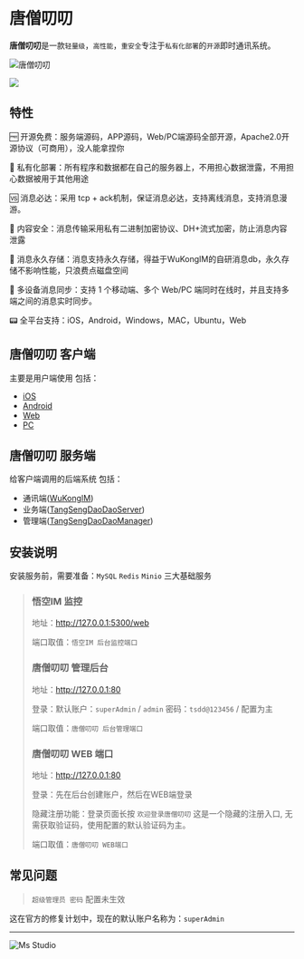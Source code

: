 # 唐僧叨叨

**唐僧叨叨**是一款`轻量级`，`高性能`，`重安全`专注于`私有化部署`的`开源`即时通讯系统。

![唐僧叨叨](https://file.lifebus.top/imgs/tangsengdaodao_cover.png)

![](https://img.shields.io/badge/%E6%96%B0%E7%96%86%E8%90%8C%E6%A3%AE%E8%BD%AF%E4%BB%B6%E5%BC%80%E5%8F%91%E5%B7%A5%E4%BD%9C%E5%AE%A4-%E6%8F%90%E4%BE%9B%E6%8A%80%E6%9C%AF%E6%94%AF%E6%8C%81-blue)

## 特性

🆓 开源免费：服务端源码，APP源码，Web/PC端源码全部开源，Apache2.0开源协议（可商用），没人能拿捏你

🔏 私有化部署：所有程序和数据都在自己的服务器上，不用担心数据泄露，不用担心数据被用于其他用途

🆚 消息必达：采用 tcp + ack机制，保证消息必达，支持离线消息，支持消息漫游。

🔐 内容安全：消息传输采用私有二进制加密协议、DH+流式加密，防止消息内容泄露

💽 消息永久存储：消息支持永久存储，得益于WuKongIM的自研消息db，永久存储不影响性能，只浪费点磁盘空间

📱 多设备消息同步：支持 1 个移动端、多个 Web/PC 端同时在线时，并且支持多端之间的消息实时同步。

📟 全平台支持：iOS，Android，Windows，MAC，Ubuntu，Web

## 唐僧叨叨 客户端

主要是用户端使用 包括：

+ [iOS](https://github.com/TangSengDaoDao/TangSengDaoDaoiOS)
+ [Android](https://github.com/TangSengDaoDao/TangSengDaoDaoAndroid)
+ [Web](https://github.com/TangSengDaoDao/TangSengDaoDaoWeb)
+ [PC](https://github.com/TangSengDaoDao/TangSengDaoDaoWeb)

## 唐僧叨叨 服务端

给客户端调用的后端系统 包括：

+ 通讯端([WuKongIM](https://github.com/WuKongIM/WuKongIM))
+ 业务端([TangSengDaoDaoServer](https://github.com/TangSengDaoDao/TangSengDaoDaoServer))
+ 管理端([TangSengDaoDaoManager](https://github.com/TangSengDaoDao/TangSengDaoDaoManager))

## 安装说明

安装服务前，需要准备：`MySQL` `Redis` `Minio` 三大基础服务

> ### 悟空IM 监控
>
> 地址：http://127.0.0.1:5300/web
>
> 端口取值：`悟空IM 后台监控端口`
>
> ### 唐僧叨叨 管理后台
>
> 地址：http://127.0.0.1:80
>
> 登录：默认账户：`superAdmin` / `admin` 密码：`tsdd@123456` / 配置为主
>
> 端口取值：`唐僧叨叨 后台管理端口`
>
> ### 唐僧叨叨 WEB 端口
>
> 地址：http://127.0.0.1:80
>
> 登录：先在后台创建账户，然后在WEB端登录
>
> 隐藏注册功能：登录页面长按 `欢迎登录唐僧叨叨` 这是一个隐藏的注册入口, 无需获取验证码，使用配置的默认验证码为主。
>
> 端口取值：`唐僧叨叨 WEB端口`

## 常见问题

> `超级管理员 密码` 配置未生效

这在官方的修复计划中，现在的默认账户名称为：`superAdmin`

---

![Ms Studio](https://file.lifebus.top/imgs/ms_blank_001.png)

